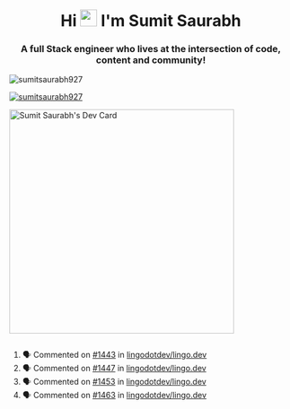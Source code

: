 <h1 align="center">Hi <img src="https://raw.githubusercontent.com/MartinHeinz/MartinHeinz/master/wave.gif" width="30px"> I'm Sumit Saurabh</h1>
<h3 align="center">A full Stack engineer who lives at the intersection of code, content and community!</h3>

<p align="left"> <img src="https://komarev.com/ghpvc/?username=sumitsaurabh927&label=Profile%20views&color=0e75b6&style=flat" alt="sumitsaurabh927" /> </p>


<p align="left"> <a href="https://twitter.com/sumitsaurabh927" target="blank"><img src="https://img.shields.io/twitter/follow/sumitsaurabh927?logo=twitter&style=for-the-badge" alt="sumitsaurabh927" /></a> </p>


<a href="https://api.daily.dev/devcards/7d94ae10a1cc42f39f319acddfaf2e5b.png?r=6b7"><img src="https://api.daily.dev/devcards/7d94ae10a1cc42f39f319acddfaf2e5b.png?r=6b7" width="400" alt="Sumit Saurabh's Dev Card"/></a>

<p align="left"> <a href="https://twitter.com/" target="blank"><img src="https://img.shields.io/twitter/follow/?logo=twitter&style=for-the-badge" alt="" /></a> </p>



<!--
<p><img align="center" src="https://github-readme-stats.vercel.app/api?username=sumitsaurabh927&count_private=true" alt="sumitsaurabh927" /></p>
-->

<!--START_SECTION:activity-->
1. 🗣 Commented on [#1443](https://github.com/lingodotdev/lingo.dev/issues/1443#issuecomment-3474219012) in [lingodotdev/lingo.dev](https://github.com/lingodotdev/lingo.dev)
2. 🗣 Commented on [#1447](https://github.com/lingodotdev/lingo.dev/issues/1447#issuecomment-3474212123) in [lingodotdev/lingo.dev](https://github.com/lingodotdev/lingo.dev)
3. 🗣 Commented on [#1453](https://github.com/lingodotdev/lingo.dev/issues/1453#issuecomment-3474201439) in [lingodotdev/lingo.dev](https://github.com/lingodotdev/lingo.dev)
4. 🗣 Commented on [#1463](https://github.com/lingodotdev/lingo.dev/issues/1463#issuecomment-3474187487) in [lingodotdev/lingo.dev](https://github.com/lingodotdev/lingo.dev)
<!--END_SECTION:activity-->
